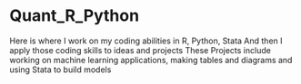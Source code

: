 # Quant_R_Python
Here is where I work on my coding abilities in R, Python, Stata
And then I apply those coding skills to ideas and projects
These Projects include working on machine learning applications,
making tables and diagrams and using Stata to build models

